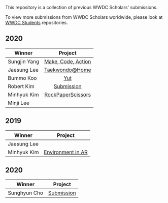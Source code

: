 This repository is a collection of previous WWDC Scholars' submissions.

To view more submissions from WWDC Scholars worldwide, please look at [WWDC Students](https://github.com/wwdc) repositories.

## 2020

| Winner        | Project       |
| ------------- |:-------------:|
| Sungjin Yang  | [Make, Code, Action](https://github.com/CoderLoveMath/Make-Code-Action/tree/dfb42ba9466e3a244a855b2d3d0c012b18b6060c) |
| Jaesung Lee   | [Taekwondo@Home](https://github.com/jaesung-wwdc/WWDC20-SwiftStudentChallenge/tree/ae41bf825679648ef2a90b958e312bd5c9dca1ef) |
| Bummo Koo     | [Yut](https://github.com/gbmksquare/WWDC-2020/tree/a95849b2de81ebff17341a958e13692a41e7cbe0) |
| Robert Kim    | [Submission](https://github.com/skull8888888/wwdc2020/tree/7a8fd5946cf40a0a4fd6d91b4851e3048aa984a9) |
| Minhyuk Kim   | [RockPaperScissors](https://github.com/mininny/RockPaperScissors-WWDC20/tree/42b95e562d50f93cc10782535105aad995ebf111) |
| Minji Lee     | |

## 2019

| Winner        | Project       |
| ------------- |:-------------:|
| Jaesung Lee   | |
| Minhyuk Kim   | [Environment in AR](https://github.com/mininny/WWDC19) |

## 2020

| Winner        | Project       |
| ------------- |:-------------:|
| Sunghyun Cho  | [Submission](https://github.com/anaclumos/WWDC18) |